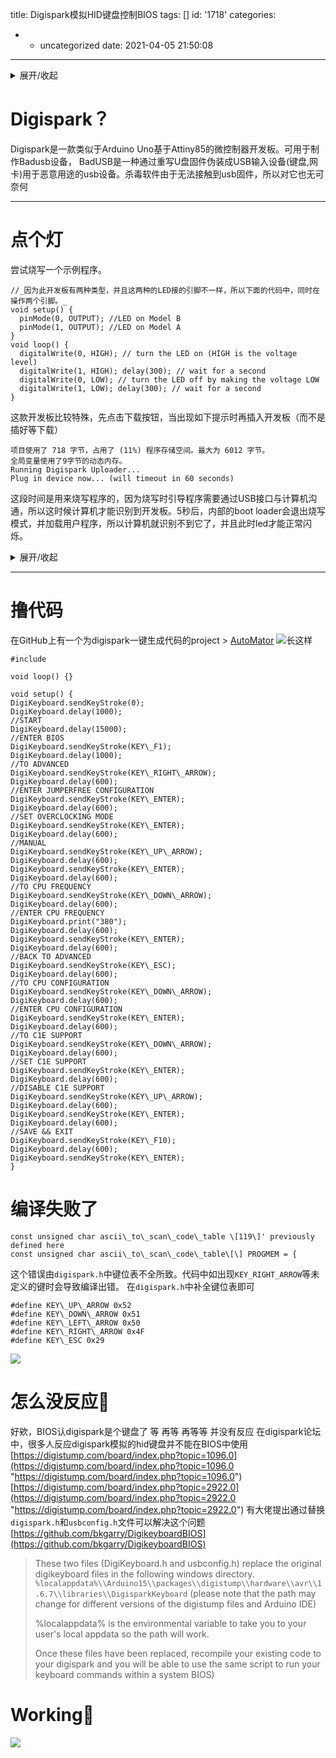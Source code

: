 title: Digispark模拟HID键盘控制BIOS
tags: []
id: '1718'
categories:
  - - uncategorized
date: 2021-04-05 21:50:08
---
<details markdown='1'><summary>展开/收起</summary>
有一个穷鬼，十分喜欢折腾电脑硬件，可他的父母并不支持他的兴趣爱好，他们认为生为学生就应该心无杂念的一心想着读书。几年过去了，穷鬼的电脑开始渐渐的赶不上时代了，他看了看他的CPU，不由自主地叹了口气：“Pentium E5300…

“ 在他的不懈努力之下，从[K](krunk.cn)那里抢来了一块Q6600和一块9600GT 又过了几年，又从一个不知名的仓库里拆出了一块Q9300。 
  没过多久，他收到一个快递，拆开一看竟然是印着自己名字的GT1030，那天，是他的生日。 一年后，穷鬼上了高中，发现处理器还是差那么亿点点，他看了看自己空空荡荡的钱包，一咬牙，买了一块X5450，装CPU的那天，他心里想着，装上了这块CPU你就无敌了…… 欧耶，点亮了！ 关机。 来BIOS里超个外频。欸，🌿🌿🌿，怎么点不亮了，#￥%……他发现了一个问题，每次开机前要断电， BIOS恢复后才能开机。 🌿那岂不是保存不了超频。 在默频用了一段时间后，他突发奇想，是否可以用arduino做badusb，在开机时模拟键盘，自动设置BIOS呢？他翻出来尘封已久的arduino……
最后选择了digispark作为badusb
</details>

# Digispark？

Digispark是一款类似于Arduino Uno基于Attiny85的微控制器开发板。可用于制作Badusb设备， BadUSB是一种通过重写U盘固件伪装成USB输入设备(键盘,网卡)用于恶意用途的usb设备。杀毒软件由于无法接触到usb固件，所以对它也无可奈何  
***
<!--more-->

# 点个灯

尝试烧写一个示例程序。
```
//_因为此开发板有两种类型，并且这两种的LED接的引脚不一样，所以下面的代码中，同时在操作两个引脚。_
void setup() {
  pinMode(0, OUTPUT); //LED on Model B 
  pinMode(1, OUTPUT); //LED on Model A 
} 
void loop() { 
  digitalWrite(0, HIGH); // turn the LED on (HIGH is the voltage level) 
  digitalWrite(1, HIGH); delay(300); // wait for a second 
  digitalWrite(0, LOW); // turn the LED off by making the voltage LOW 
  digitalWrite(1, LOW); delay(300); // wait for a second 
}
```

这款开发板比较特殊，先点击下载按钮，当出现如下提示时再插入开发板（而不是插好等下载）
```
项目使用了 718 字节，占用了 (11%) 程序存储空间。最大为 6012 字节。
全局变量使用了9字节的动态内存。
Running Digispark Uploader...
Plug in device now... (will timeout in 60 seconds)
```
这段时间是用来烧写程序的，因为烧写时引导程序需要通过USB接口与计算机沟通，所以这时候计算机才能识别到开发板。5秒后，内部的boot loader会退出烧写模式，并加载用户程序，所以计算机就识别不到它了，并且此时led才能正常闪烁。<details markdown='1'><summary>展开/收起</summary>
```
Running Digispark Uploader...
Plug in device now... (will timeout in 60 seconds)
> Please plug in the device ... 
> Press CTRL+C to terminate the program.
> Device is found!
connecting: 16% complete
connecting: 22% complete
connecting: 28% complete
connecting: 33% complete
> Device has firmware version 2.2
> Device signature: 0x1e930b 
> Available space for user applications: 6522 bytes
> Suggested sleep time between sending pages: 7ms
> Whole page count: 102  page size: 64
> Erase function sleep duration: 714ms
parsing: 50% complete
> Erasing the memory ...
erasing: 55% complete
erasing: 60% complete
erasing: 65% complete
>> Eep! Connection to device lost during erase! Not to worry
>> This happens on some computers - reconnecting...
>> Reconnected! Continuing upload sequence...
> Starting to upload ...
writing: 70% complete
writing: 75% complete
writing: 80% complete
> Starting the user app ...
running: 100% complete
>> Micronucleus done. Thank you!
```

</details>
<div id="player_af937f3787ae1eb1"></div>
<script type="text/javascript" src="https://player.dogecloud.com/js/loader"></script>
<script type="text/javascript">
var player = new DogePlayer({
    container: document.getElementById('player_af937f3787ae1eb1'),
    userId: 1131,
    vcode: 'af937f3787ae1eb1',
    autoPlay: false
});
</script>

* * *

# 撸代码

在GitHub上有一个为digispark一键生成代码的project > [AutoMator](https://github.com/Catboy96/Automator) 
![长这样](https://i.loli.net/2021/03/22/7cPFRJKUSrx5kIs.png)

```
#include 

void loop() {}

void setup() {
DigiKeyboard.sendKeyStroke(0);
DigiKeyboard.delay(1000);
//START
DigiKeyboard.delay(15000);
//ENTER BIOS
DigiKeyboard.sendKeyStroke(KEY\_F1);
DigiKeyboard.delay(1000);
//TO ADVANCED
DigiKeyboard.sendKeyStroke(KEY\_RIGHT\_ARROW);
DigiKeyboard.delay(600);
//ENTER JUMPERFREE CONFIGURATION
DigiKeyboard.sendKeyStroke(KEY\_ENTER);
DigiKeyboard.delay(600);
//SET OVERCLOCKING MODE
DigiKeyboard.sendKeyStroke(KEY\_ENTER);
DigiKeyboard.delay(600);
//MANUAL
DigiKeyboard.sendKeyStroke(KEY\_UP\_ARROW);
DigiKeyboard.delay(600);
DigiKeyboard.sendKeyStroke(KEY\_ENTER);
DigiKeyboard.delay(600);
//TO CPU FREQUENCY
DigiKeyboard.sendKeyStroke(KEY\_DOWN\_ARROW);
DigiKeyboard.delay(600);
//ENTER CPU FREQUENCY
DigiKeyboard.print("380");
DigiKeyboard.delay(600);
DigiKeyboard.sendKeyStroke(KEY\_ENTER);
DigiKeyboard.delay(600);
//BACK TO ADVANCED
DigiKeyboard.sendKeyStroke(KEY\_ESC);
DigiKeyboard.delay(600);
//TO CPU CONFIGURATION
DigiKeyboard.sendKeyStroke(KEY\_DOWN\_ARROW);
DigiKeyboard.delay(600);
//ENTER CPU CONFIGURATION
DigiKeyboard.sendKeyStroke(KEY\_ENTER);
DigiKeyboard.delay(600);
//TO C1E SUPPORT
DigiKeyboard.sendKeyStroke(KEY\_DOWN\_ARROW);
DigiKeyboard.delay(600);
//SET C1E SUPPORT
DigiKeyboard.sendKeyStroke(KEY\_ENTER);
DigiKeyboard.delay(600);
//DISABLE C1E SUPPORT
DigiKeyboard.sendKeyStroke(KEY\_UP\_ARROW);
DigiKeyboard.delay(600);
DigiKeyboard.sendKeyStroke(KEY\_ENTER);
DigiKeyboard.delay(600);
//SAVE && EXIT
DigiKeyboard.sendKeyStroke(KEY\_F10);
DigiKeyboard.delay(600);
DigiKeyboard.sendKeyStroke(KEY\_ENTER);
}
```

# 编译失败了
```
const unsigned char ascii\_to\_scan\_code\_table \[119\]' previously defined here
const unsigned char ascii\_to\_scan\_code\_table\[\] PROGMEM = {
```

这个错误由`digispark.h`中键位表不全所致。代码中如出现`KEY_RIGHT_ARROW`等未定义的键时会导致编译出错。 在`digispark.h`中补全键位表即可
```
#define KEY\_UP\_ARROW 0x52
#define KEY\_DOWN\_ARROW 0x51
#define KEY\_LEFT\_ARROW 0x50
#define KEY\_RIGHT\_ARROW 0x4F
#define KEY\_ESC 0x29
```
[![](https://i.loli.net/2021/03/21/SbuWnvKVU5BrYzh.png)](https://i.loli.net/2021/03/21/SbuWnvKVU5BrYzh.png)

# 怎么没反应🧐

好欸，BIOS认digispark是个键盘了 等 再等 再等等 并没有反应 在digispark论坛中，很多人反应digispark模拟的hid键盘并不能在BIOS中使用 [https://digistump.com/board/index.php?topic=1096.0](https://digistump.com/board/index.php?topic=1096.0 "https://digistump.com/board/index.php?topic=1096.0") [https://digistump.com/board/index.php?topic=2922.0](https://digistump.com/board/index.php?topic=2922.0 "https://digistump.com/board/index.php?topic=2922.0") 有大佬提出通过替换`digispark.h`和`usbconfig.h`文件可以解决这个问题[https://github.com/bkgarry/DigikeyboardBIOS](https://github.com/bkgarry/DigikeyboardBIOS)

> These two files (DigiKeyboard.h and usbconfig.h) replace the original digikeyboard files in the following windows directory.
> `%localappdata%\\Arduino15\\packages\\digistump\\hardware\\avr\\1.6.7\\libraries\\DigisparkKeyboard`
> (please note that the path may change for different versions of the digistump files and Arduino IDE)
> 
> %localappdata% is the environmental variable to take you to your user's local appdata so the path will work.
> 
> Once these files have been replaced, recompile your existing code to your digispark and you will be able to use the same script to run your keyboard commands within a system BIOS)

# Working🤗

<div id="player"></div>
<script type="text/javascript" src="https://player.dogecloud.com/js/loader"></script>
<script type="text/javascript">
var player = new DogePlayer({
    container: document.getElementById('player'),
    userId: 1131,
    vcode: '0314c74e2e4534b5',
    autoPlay: false
});
</script>

![](https://i.loli.net/2021/04/11/Wa3gVdvxGiuzPXD.jpg)
